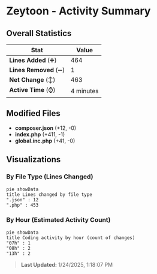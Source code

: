 # Zeytoon - Activity Summary 

## Overall Statistics

| Stat                   | Value                                                             |
| ---------------------- | ----------------------------------------------------------------- |
| **Lines Added** (➕)   | 464                                          |
| **Lines Removed** (➖) | 1                                        |
| **Net Change** (↕)    | 463                |
| **Active Time** (⌚)   | 4 minutes |


## Modified Files
- **composer.json** (+12, -0)
- **index.php** (+411, -1)
- **global.inc.php** (+41, -0)

## Visualizations

### By File Type (Lines Changed)

```mermaid
pie showData
title Lines changed by file type
".json" : 12
".php" : 453
```

### By Hour (Estimated Activity Count)

```mermaid
pie showData
title Coding activity by hour (count of changes)
"07h" : 1
"08h" : 2
"13h" : 2
```


> **Last Updated:** 1/24/2025, 1:18:07 PM
